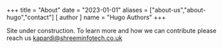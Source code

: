 +++
title = "About"
date = "2023-01-01"
aliases = ["about-us","about-hugo","contact"]
[ author ]
  name = "Hugo Authors"
+++

Site under construction. To learn more and how we can contribute please reach us kapardi@shreeminfotech.co.uk
